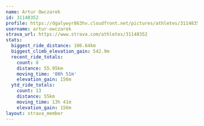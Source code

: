 ```yaml
---
name: Artur Owczarek
id: 31148352
profile: https://dgalywyr863hv.cloudfront.net/pictures/athletes/31148352/15906846/1/large.jpg
username: artur-owczarek
strava_url: https://www.strava.com/athletes/31148352
stats:
  biggest_ride_distance: 106.64km
  biggest_climb_elevation_gain: 542.9m
  recent_ride_totals:
    count: 8
    distance: 55.95km
    moving_time: '08h 51m'
    elevation_gain: 156m
  ytd_ride_totals:
    count: 13
    distance: 55km
    moving_time: 13h 41m
    elevation_gain: 156m
layout: strava_member
--- 
```

